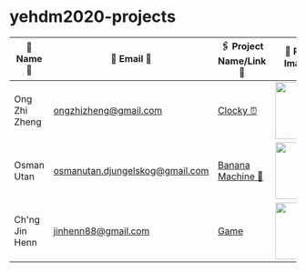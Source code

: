 # yehdm2020-projects
| 👧 Name 👦 | 📧 Email 📨 |🖇 Project Name/Link 🔗 | 📸 Profile Image 📷 |
|-------------|--------------|------------------------|----------------------|
| Ong Zhi Zheng | ongzhizheng@gmail.com | [Clocky ⏰](https://github.com/Fogeinator/clocky) | <img src="images/zhizheng.png" width="100px" height="100px" /> |
| Osman Utan | osmanutan.djungelskog@gmail.com | [Banana Machine 🍌](https://i.kym-cdn.com/photos/images/newsfeed/001/867/654/334.jpg) | <img src="images/djungelskog.jpg" width="100px" height="100px" /> |
| Ch'ng Jin Henn | jinhenn88@gmail.com | [Game](https://drive.google.com/drive/folders/1QCTEz4NstSz_yztF1EGUCGdqEYt6vRmr) | <img src="https://nestia-food-obs-ap-southeast-3.nestia.com/202009/23/9f285fb0dcb8ed81de0edca26f1f67be.jpg" width="100px" height="100px" /> |
